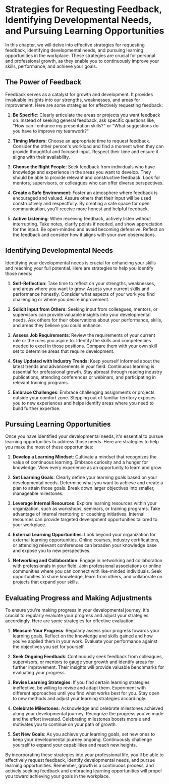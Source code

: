 # Strategies for Requesting Feedback, Identifying Developmental Needs, and Pursuing Learning Opportunities

In this chapter, we will delve into effective strategies for requesting feedback, identifying developmental needs, and pursuing learning opportunities in the workplace. These strategies are crucial for personal and professional growth, as they enable you to continuously improve your skills, performance, and achieve your goals.

## The Power of Feedback

Feedback serves as a catalyst for growth and development. It provides invaluable insights into our strengths, weaknesses, and areas for improvement. Here are some strategies for effectively requesting feedback:

1. **Be Specific**: Clearly articulate the areas or projects you want feedback on. Instead of seeking general feedback, ask specific questions like, "How can I enhance my presentation skills?" or "What suggestions do you have to improve my teamwork?"
    
2. **Timing Matters**: Choose an appropriate time to request feedback. Consider the other person's workload and find a moment when they can provide thoughtful and focused input. Respect their time and ensure it aligns with their availability.
    
3. **Choose the Right People**: Seek feedback from individuals who have knowledge and experience in the areas you want to develop. They should be able to provide relevant and constructive feedback. Look for mentors, supervisors, or colleagues who can offer diverse perspectives.
    
4. **Create a Safe Environment**: Foster an atmosphere where feedback is encouraged and valued. Assure others that their input will be used constructively and respectfully. By creating a safe space for open communication, you'll receive more honest and helpful feedback.
    
5. **Active Listening**: When receiving feedback, actively listen without interrupting. Take notes, clarify points if needed, and show appreciation for the input. Be open-minded and avoid becoming defensive. Reflect on the feedback and consider how it aligns with your own observations.
    

## Identifying Developmental Needs

Identifying your developmental needs is crucial for enhancing your skills and reaching your full potential. Here are strategies to help you identify those needs:

1. **Self-Reflection**: Take time to reflect on your strengths, weaknesses, and areas where you want to grow. Assess your current skills and performance honestly. Consider what aspects of your work you find challenging or where you desire improvement.
    
2. **Solicit Input from Others**: Seeking input from colleagues, mentors, or supervisors can provide valuable insights into your developmental needs. Ask others for their observations about your performance, skills, and areas they believe you could enhance.
    
3. **Assess Job Requirements**: Review the requirements of your current role or the roles you aspire to. Identify the skills and competencies needed to excel in those positions. Compare them with your own skill set to determine areas that require development.
    
4. **Stay Updated with Industry Trends**: Keep yourself informed about the latest trends and advancements in your field. Continuous learning is essential for professional growth. Stay abreast through reading industry publications, attending conferences or webinars, and participating in relevant training programs.
    
5. **Embrace Challenges**: Embrace challenging assignments or projects outside your comfort zone. Stepping out of familiar territory exposes you to new experiences and helps identify areas where you need to build further expertise.
    

## Pursuing Learning Opportunities

Once you have identified your developmental needs, it's essential to pursue learning opportunities to address those needs. Here are strategies to help you make the most of these opportunities:

1. **Develop a Learning Mindset**: Cultivate a mindset that recognizes the value of continuous learning. Embrace curiosity and a hunger for knowledge. View every experience as an opportunity to learn and grow.
    
2. **Set Learning Goals**: Clearly define your learning goals based on your developmental needs. Determine what you want to achieve and create a plan to attain those goals. Break down larger objectives into smaller, manageable milestones.
    
3. **Leverage Internal Resources**: Explore learning resources within your organization, such as workshops, seminars, or training programs. Take advantage of internal mentoring or coaching initiatives. Internal resources can provide targeted development opportunities tailored to your workplace.
    
4. **External Learning Opportunities**: Look beyond your organization for external learning opportunities. Online courses, industry certifications, or attending relevant conferences can broaden your knowledge base and expose you to new perspectives.
    
5. **Networking and Collaboration**: Engage in networking and collaboration with professionals in your field. Join professional associations or online communities where you can connect with like-minded individuals. Seek opportunities to share knowledge, learn from others, and collaborate on projects that expand your skills.
    

## Evaluating Progress and Making Adjustments

To ensure you're making progress in your developmental journey, it's crucial to regularly evaluate your progress and adjust your strategies accordingly. Here are some strategies for effective evaluation:

1. **Measure Your Progress**: Regularly assess your progress towards your learning goals. Reflect on the knowledge and skills gained and how you've applied them in your work. Evaluate your performance against the objectives you set for yourself.
    
2. **Seek Ongoing Feedback**: Continuously seek feedback from colleagues, supervisors, or mentors to gauge your growth and identify areas for further improvement. Their insights will provide valuable benchmarks for evaluating your progress.
    
3. **Revise Learning Strategies**: If you find certain learning strategies ineffective, be willing to revise and adapt them. Experiment with different approaches until you find what works best for you. Stay open to new methods and adjust your learning strategies accordingly.
    
4. **Celebrate Milestones**: Acknowledge and celebrate milestones achieved along your developmental journey. Recognize the progress you've made and the effort invested. Celebrating milestones boosts morale and motivates you to continue on your path of growth.
    
5. **Set New Goals**: As you achieve your learning goals, set new ones to keep your developmental journey ongoing. Continuously challenge yourself to expand your capabilities and reach new heights.
    

By incorporating these strategies into your professional life, you'll be able to effectively request feedback, identify developmental needs, and pursue learning opportunities. Remember, growth is a continuous process, and actively seeking feedback and embracing learning opportunities will propel you toward achieving your goals in the workplace.
